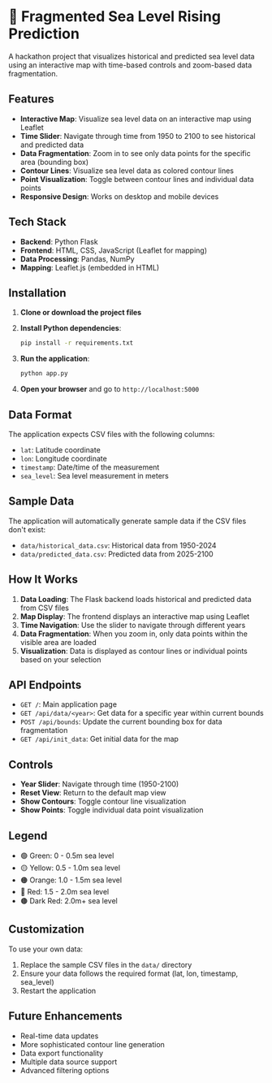 # 🌊 Fragmented Sea Level Rising Prediction

A hackathon project that visualizes historical and predicted sea level data using an interactive map with time-based controls and zoom-based data fragmentation.

## Features

- **Interactive Map**: Visualize sea level data on an interactive map using Leaflet
- **Time Slider**: Navigate through time from 1950 to 2100 to see historical and predicted data
- **Data Fragmentation**: Zoom in to see only data points for the specific area (bounding box)
- **Contour Lines**: Visualize sea level data as colored contour lines
- **Point Visualization**: Toggle between contour lines and individual data points
- **Responsive Design**: Works on desktop and mobile devices

## Tech Stack

- **Backend**: Python Flask
- **Frontend**: HTML, CSS, JavaScript (Leaflet for mapping)
- **Data Processing**: Pandas, NumPy
- **Mapping**: Leaflet.js (embedded in HTML)

## Installation

1. **Clone or download the project files**

2. **Install Python dependencies**:
   ```bash
   pip install -r requirements.txt
   ```

3. **Run the application**:
   ```bash
   python app.py
   ```

4. **Open your browser** and go to `http://localhost:5000`

## Data Format

The application expects CSV files with the following columns:
- `lat`: Latitude coordinate
- `lon`: Longitude coordinate  
- `timestamp`: Date/time of the measurement
- `sea_level`: Sea level measurement in meters

## Sample Data

The application will automatically generate sample data if the CSV files don't exist:
- `data/historical_data.csv`: Historical data from 1950-2024
- `data/predicted_data.csv`: Predicted data from 2025-2100

## How It Works

1. **Data Loading**: The Flask backend loads historical and predicted data from CSV files
2. **Map Display**: The frontend displays an interactive map using Leaflet
3. **Time Navigation**: Use the slider to navigate through different years
4. **Data Fragmentation**: When you zoom in, only data points within the visible area are loaded
5. **Visualization**: Data is displayed as contour lines or individual points based on your selection

## API Endpoints

- `GET /`: Main application page
- `GET /api/data/<year>`: Get data for a specific year within current bounds
- `POST /api/bounds`: Update the current bounding box for data fragmentation
- `GET /api/init_data`: Get initial data for the map

## Controls

- **Year Slider**: Navigate through time (1950-2100)
- **Reset View**: Return to the default map view
- **Show Contours**: Toggle contour line visualization
- **Show Points**: Toggle individual data point visualization

## Legend

- 🟢 Green: 0 - 0.5m sea level
- 🟡 Yellow: 0.5 - 1.0m sea level  
- 🟠 Orange: 1.0 - 1.5m sea level
- 🔴 Red: 1.5 - 2.0m sea level
- 🟤 Dark Red: 2.0m+ sea level

## Customization

To use your own data:
1. Replace the sample CSV files in the `data/` directory
2. Ensure your data follows the required format (lat, lon, timestamp, sea_level)
3. Restart the application

## Future Enhancements

- Real-time data updates
- More sophisticated contour line generation
- Data export functionality
- Multiple data source support
- Advanced filtering options